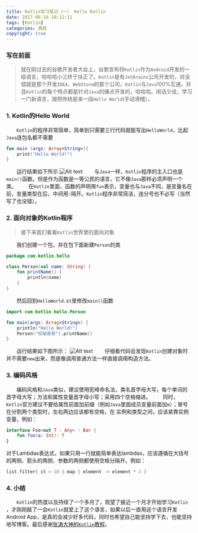 ```yaml
---
title: Kotlin学习笔记（一） Hello Kotlin
date: 2017-06-16 10:12:11
tags: [Kotlin]
categories: 真假
copyright: true
---
```

### 写在前面
>   就在刚过去的谷歌开发者大会上，谷歌宣布将` Kotlin `作为` Android `开发的一级语言，哈哈哈小三终于扶正了。` Kotlin `是有` JetBrains `公司开发的，对没错就是那个开发` IDEA `、` WebStorm `的那个公司，` Kotlin `与` Java `100%互通，并且` Kotlin `的每个特点都是针对` Java `的痛点开发的，哈哈哈。闲话少说，学习一门新语言，按照传统是来一段` Hello World `(手动滑稽）。

<!--more-->
### 1. Kotlin的Hello World
　　`Kotlin`的程序非常简单，简单到只需要三行代码就能写出`HelloWorld`，比起`Java`连包名都不需要
``` kotlin
fun main (args: Array<String>){
	print("Hello World!")
}
```
　　运行结果如下所示
![Alt text](/img/kotlin/20170616_1111.png)
　　与` Java `一样，` Kotlin `程序的主入口也是` main() `函数。但是作为函数是一等公民的语言，它不像` Java `那样必须声明一个类。
　　在` Kotlin `里面，函数的声明用` fun `表示，变量也与` Java `不同，是变量名在前，变量类型在后，中间用`:`隔开。` Kotlin `程序非常简洁，连分号也不必写（当然写了也没错）。
### 2. 面向对象的Kotlin程序
  >  接下来我们看看` Kotlin `世界里的面向对象

　　我们创建一个包，并在包下面新建` Person `的类

``` kotlin
package com.kotlin.hello

class Person(val name: String) {
    fun printName() {
        println(name)
    }
}
```
　　然后回到` HelloWorld.kt `里修改` main() `函数
``` kotlin
import com.kotlin.hello.Person

fun main(args: Array<String>) {
    println("Hello World!")
    Person("哎呦哥哥").printName()
}
```
　　运行结果如下图所示：
![Alt text](/img/kotlin/20170616_1411.png)
　　仔细看代码会发现` Kotlin `创建对象时并不需要` new `出来，而是像调用普通方法一样直接调用构造方法。　　
### 3. 编码风格
　　编码风格和` Java `类似，建议使用驼峰命名法，类名首字母大写，每个单词的首字母大写；方法和属性变量首字母小写；采用四个空格缩进。
　　同时，` Kotlin `官方建议不要给属性前面加前缀（例如` Java `里面成员变量前面加` m `）；冒号在分割两个类型时，左右两边应该都有空格，在 实例和类型之间，应该紧靠实例变量，例如：
``` kotlin
interface Foo<out T : Any> : Bar {
	fun foo(a: Int): T
}
```
对于Lambdas表达式，如果只用一行就能简单表达lambdas，应该遵循在大括号的两侧、箭头的两侧、参数的两侧都使用空格分隔开。例如：
``` kotlin
list.filter{ it > 10 }.map { element -> element * 2 }
```
### 4. 小结
　　` Kotlin `的热度以及持续了一个多月了，观望了接近一个月才开始学习` Kotlin ` ，才刚刚敲了一会` Kotlin `就爱上了这个语言，如果以后一直用这个语言开发Android App，是真的会减少好多代码，同时也希望自己能坚持学下去，也能坚持地写博客。最后感谢[张涛大神的` Kotlin `教程](https://kymjs.com/)。